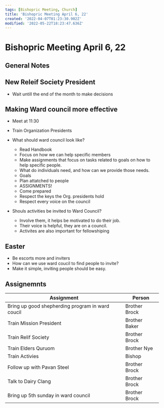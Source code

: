 ```yaml
---
tags: [Bishopric Meeting, Church]
title: 'Bishopric Meeting April 6, 22'
created: '2022-04-07T01:23:30.902Z'
modified: '2022-05-22T18:23:47.636Z'
---
```


# Bishopric Meeting April 6, 22

## General Notes

## New Releif Society President

* Wait untill the end of the month to make decisions

## Making Ward council more effective

* Meet at 11:30
* Train Organization Presidents

* What should ward council look like?
  * Read Handbook
  * Focus on how we can help specific members
  * Make assignments that focus on tasks related to goals on how to help specific people.
  * What do individuals need, and how can we provide those needs.
  * Goals
  * Plan attatched to people
  * ASSIGNMENTS!
  * Come prepared
  * Respect the keys the Org. presidents hold
  * Respect every voice on the council

* Shouls activities be invited to Ward Council?
  * Involve them, it helps be motivated to do their job.
  * Their voice is helpful, they are on a council.
  * Activites are also important for fellowshiping

## Easter

* Be escorts more and inviters
* How can we use ward coucil to find people to invite?
* Make it simple, inviting people should be easy.

## Assignemnts

| Assignment | Person |
|-|-|
|Bring up good shepherding program in ward coucil|Brother Brock
|Train Mission President|Brother Baker
|Train Relif Society|Brother Brock
|Train Elders Quruom|Brother Nye
|Train Activies|Bishop
|Follow up with Pavan Steel|Brother Brock
|Talk to Dairy Clang|Brother Brock
|Bring up 5th sunday in ward council|Brother Brock

